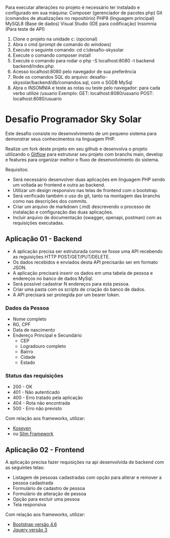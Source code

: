 Para executar alterações no projeto é necessário ter instalado e configurado em sua máquina:
Composer (gerenciador de pacotes php)
Git (comandos de atualizações no repositório)
PHP8 (linguagem principal)
MySQL8 (Base de dados)
Visual Studio (IDE para codificação)
Insomnia (Para teste de API)

1. Clone o projeto na unidade c: (opcional)
2. Abra o cmd (prompt de comando do windows)
3. Execute o seguinte comando: cd c:\desafio-skysolar <enter>
4. Execute o comando composer install
5. Execute o comando para rodar o php -S localhost:8080 -t backend backend/index.php 
6. Acesso localhost:8080 pelo navegador de sua preferência 
7. Rode os comandos SQL do arquivo: desafio-skysolar/backend/db/comandos.sql, com o SGDB MySql
8. Abra o INSOMNIA e teste as rotas ou teste pelo navegador:
para cada verbo utilize /usuario
  Exemplo:  GET: localhost:8080/usuario
            POST: localhost:8080/usuario



# Desafio Programador Sky Solar

Este desafio consiste no desenvolvimento de um pequeno sistema para demonstrar seus conhecimentos na linguagem PHP.

Realize um fork deste projeto em seu github e desenvolva o projeto utilizando o [Gitflow](https://www.atlassian.com/br/git/tutorials/comparing-workflows/gitflow-workflow) para estruturar seu projeto com branchs main, develop e features para organizar melhor o fluxo de desenvolvimento do sistema.

Requisitos:
- Será necessário desenvolver duas aplicações em linguagem PHP sendo um voltada ao frontend e outra ao backend.
- Utilizar um design responsivo nas telas de frontend com o bootstrap.
- Será verificado também o uso do git, tanto na montagem das branchs como nas descrições dos commits.
- Criar um arquivo de markdown (.md) descrevendo o processo de instalação e configuração das duas aplicações.
- Incluir arquivo de documentação (swagger, openapi, postman) com as requisições executadas.

## Aplicação 01 - Backend

- A aplicação precisa ser estruturada como se fosse uma API recebendo as reguisições HTTP POST/GET/PUT/DELETE.
- Os dados recebidos e enviados desta API precisarão ser em formato JSON.  
- A aplicação precisará inserir os dados em uma tabela de pessoa e endereços no banco de dados MySql.
- Será possível cadastrar N endereços para esta pessoa.
- Criar uma pasta com os scripts de criação do banco de dados.
- A API precisará ser protegida por um bearer token.

### Dados da Pessoa
- Nome completo
- RG, CPF
- Data de nascimento
- Endereço Principal e Secundário
  - CEP
  - Logradouro completo
  - Bairro
  - Cidade
  - Estado

### Status das requisições
- 200 - OK
- 401 - Não autenticado
- 400 - Erro tratado pela aplicação
- 404 - Rota não encontrada
- 500 - Erro não previsto

Com relação aos frameworks, utilizar:
- [Koseven](https://github.com/koseven/koseven)
- ou [Slim Framework](https://www.slimframework.com/)

## Aplicação 02 - Frontend

A aplicação precisa fazer requisições na api desenvolvida de backend com as seguintes telas:
- Listagem de pessoas cadastradas com opção para alterar e remover a pessoa cadastrada
- Formulário de cadastro de pessoa
- Formulário de alteração de pessoa
- Opção para excluir uma pessoa
- Tela responsiva

Com relação aos frameworks, utilizar:
- [Bootstrap versão 4.6](https://getbootstrap.com/docs/4.6/getting-started/introduction/)
- [Jquery versão 3](https://jquery.com/download/)

